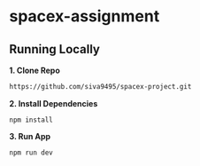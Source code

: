# spacex-assignment

## Running Locally

**1. Clone Repo**

```bash
https://github.com/siva9495/spacex-project.git
```

**2. Install Dependencies**

```
npm install
```

**3. Run App**

```
npm run dev
```
